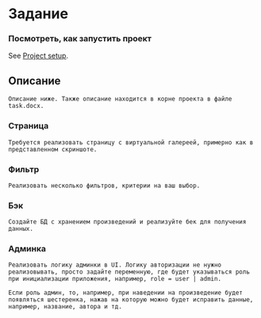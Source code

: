 # Задание

### Посмотреть, как запустить проект
See [Project setup](./README.md).

## Описание
```
Описание ниже. Также описание находится в корне проекта в файле task.docx.
```
### Страница
```
Требуется реализовать страницу с виртуальной галереей, примерно как в представленном скриншоте.
```

### Фильтр
```
Реализовать несколько фильтров, критерии на ваш выбор.
```

### Бэк
```
Создайте БД с хранением произведений и реализуйте бек для получения данных.
```

### Админка
```
Реализовать логику админки в UI. Логику авторизации не нужно реализовывать, просто задайте переменную, где будет указываться роль при инициализации приложения, например, role = user | admin. 

Если роль админ, то, например, при наведении на произведение будет появляться шестеренка, нажав на которую можно будет исправить данные, например, название, автора и тд.
```